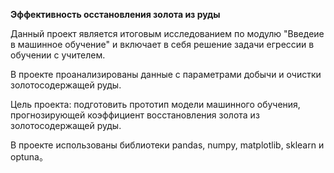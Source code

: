 **Эффективность осстановления золота из руды**

Данный проект является итоговым исследованием по модулю "Введеие в машинное обучение" и включает в себя решение задачи егрессии в обучении с учителем.

В проекте проанализированы данные с параметрами добычи и очистки золотосодержащей руды.

Цель проекта: подготовить прототип модели машинного обучения, прогнозирующей коэффициент восстановления золота из золотосодержащей руды.

В проекте использованы библиотеки pandas, numpy, matplotlib, sklearn и optuna。
